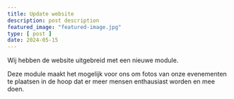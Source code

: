 ```yaml
---
title: Update website
description: post description
featured_image: "featured-image.jpg"
type: [ post ]
date: 2024-05-15
---
```


Wij hebben de website uitgebreid met een nieuwe module.
<!-- more -->
Deze module maakt het mogelijk voor ons om fotos van onze evenementen te plaatsen in de hoop dat er meer mensen enthausiast worden en mee doen.